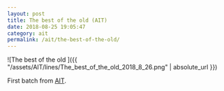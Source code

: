 ```yaml
---
layout: post
title: The best of the old (AIT)
date: 2018-08-25 19:05:47
category: ait
permalink: /ait/the-best-of-the-old/ 
---
```


![The best of the old ]({{ "/assets/AIT/lines/The_best_of_the_old_2018_8_26.png" | absolute_url }})

First batch from [AIT](https://github.com/jchwenger/AIT).
